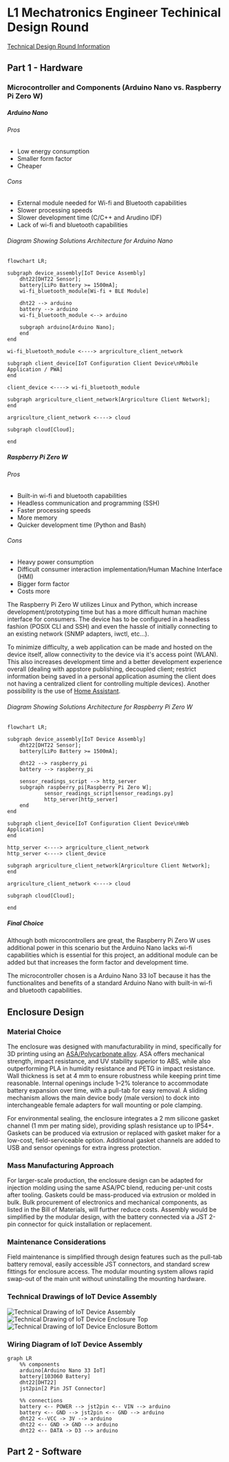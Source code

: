 # L1 Mechatronics Engineer Techinical Design Round

[Technical Design Round Information](./L1-Mechatronics-Engineer-Technical-Design-Round.pdf)

## Part 1 - Hardware

### Microcontroller and Components (Arduino Nano vs. Raspberry Pi Zero W)

##### Arduino Nano

###### Pros

- Low energy consumption
- Smaller form factor
- Cheaper

###### Cons

- External module needed for Wi-fi and Bluetooth capabilities
- Slower processing speeds
- Slower development time (C/C++ and Arudino IDF)
- Lack of wi-fi and bluetooth capabilities

###### Diagram Showing Solutions Architecture for Arduino Nano

```mermaid
flowchart LR;

subgraph device_assembly[IoT Device Assembly]
    dht22[DHT22 Sensor];
    battery[LiPo Battery >= 1500mA];
    wi-fi_bluetooth_module[Wi-fi + BLE Module]

    dht22 --> arduino
    battery --> arduino
    wi-fi_bluetooth_module <--> arduino

    subgraph arduino[Arduino Nano];
    end
end

wi-fi_bluetooth_module <----> argriculture_client_network

subgraph client_device[IoT Configuration Client Device\nMobile Application / PWA]
end

client_device <----> wi-fi_bluetooth_module

subgraph argriculture_client_network[Argriculture Client Network];
end

argriculture_client_network <----> cloud

subgraph cloud[Cloud];

end
```

##### Raspberry Pi Zero W

###### Pros

- Built-in wi-fi and bluetooth capabilities
- Headless communication and programming (SSH)
- Faster processing speeds
- More memory
- Quicker development time (Python and Bash)

###### Cons

- Heavy power consumption
- Difficult consumer interaction implementation/Human Machine Interface (HMI)
- Bigger form factor
- Costs more

The Raspberry Pi Zero W utilizes Linux and Python,
which increase development/prototyping time but
has a more difficult human machine interface for consumers.
The device has to be configured in a headless fashion (POSIX CLI and SSH)
and even the hassle of initially connecting to an existing network (SNMP adapters, iwctl,
etc...).

To minimize difficulty, a web application can be made and hosted on the device itself,
allow connectivity to the device via it's access point (WLAN).
This also increases development time and a better development experience overall
(dealing with appstore publishing, decoupled client;
restrict information being saved in a personal application asuming the client
does not having a centralized client for controlling multiple devices).
Another possibility is the use of [Home Assistant](https://www.home-assistant.io/).

###### Diagram Showing Solutions Architecture for Raspberry Pi Zero W

```mermaid
flowchart LR;

subgraph device_assembly[IoT Device Assembly]
    dht22[DHT22 Sensor];
    battery[LiPo Battery >= 1500mA];

    dht22 --> raspberry_pi
    battery --> raspberry_pi

    sensor_readings_script --> http_server
    subgraph raspberry_pi[Raspberry Pi Zero W];
            sensor_readings_script[sensor_readings.py]
            http_server[http_server]
    end
end

subgraph client_device[IoT Configuration Client Device\nWeb Application]
end

http_server <----> argriculture_client_network
http_server <----> client_device

subgraph argriculture_client_network[Argriculture Client Network];
end

argriculture_client_network <----> cloud

subgraph cloud[Cloud];

end
```

##### Final Choice

Although both microcontrollers are great,
the Raspberry Pi Zero W uses additional power in this scenario
but the Arduino Nano lacks wi-fi capabilities which is essential for this project,
an additional module can be added but that increases the form factor and development time.

The microcontroller chosen is a Arduino Nano 33 IoT because it has the functionalites
and benefits of a standard Arduino Nano with built-in wi-fi and bluetooth capabilities.

## Enclosure Design

### Material Choice

The enclosure was designed with manufacturability in mind, specifically for 3D printing
using an [ASA/Polycarbonate alloy](https://www.matweb.com/search/DataSheet.aspx?MatGUID=99370cc98ea74464a72481d4289db059&ckck=1). ASA offers mechanical strength, impact resistance,
and UV stability superior to ABS, while also outperforming PLA in humidity resistance and PETG in impact resistance.
Wall thickness is set at 4 mm to ensure robustness while keeping print time reasonable.
Internal openings include 1–2% tolerance to accommodate battery expansion over time, with a pull-tab for easy removal.
A sliding mechanism allows the main device body (male version) to dock into interchangeable female adapters for wall mounting or pole clamping.

For environmental sealing, the enclosure integrates a 2 mm silicone gasket channel (1 mm per mating side), providing splash resistance up to IP54+.
Gaskets can be produced via extrusion or replaced with gasket maker for a low-cost, field-serviceable option.
Additional gasket channels are added to USB and sensor openings for extra ingress protection.

### Mass Manufacturing Approach

For larger-scale production, the enclosure design can be adapted for injection molding using the same ASA/PC blend,
reducing per-unit costs after tooling. Gaskets could be mass-produced via extrusion or molded in bulk.
Bulk procurement of electronics and mechanical components, as listed in the Bill of Materials, will further reduce costs.
Assembly would be simplified by the modular design, with the battery connected via a JST 2-pin connector for quick installation or replacement.

### Maintenance Considerations

Field maintenance is simplified through design features such as the pull-tab battery removal,
easily accessible JST connectors, and standard screw fittings for enclosure access.
The modular mounting system allows rapid swap-out of the main unit without uninstalling the mounting hardware.

### Technical Drawings of IoT Device Assembly

![Technical Drawing of IoT Device Assembly](./cad/export/Assembly_IoTDevice_Blueprints_Page_01.jpg)
![Technical Drawing of IoT Device Enclosure Top](./cad/export/Assembly_IoTDevice_Blueprints_Page_02.jpg)
![Technical Drawing of IoT Device Enclosure Bottom](./cad/export/Assembly_IoTDevice_Blueprints_Page_03.jpg)

### Wiring Diagram of IoT Device Assembly

```mermaid
graph LR
    %% components
    arduino[Arduino Nano 33 IoT]
    battery[103060 Battery]
    dht22[DHT22]
    jst2pin[2 Pin JST Connector]

    %% connections
    battery <-- POWER --> jst2pin <-- VIN --> arduino
    battery <-- GND --> jst2pin <-- GND --> arduino
    dht22 <--VCC -> 3V --> arduino
    dht22 <-- GND -> GND --> arduino
    dht22 <-- DATA -> D3 --> arduino
```

## Part 2 - Software